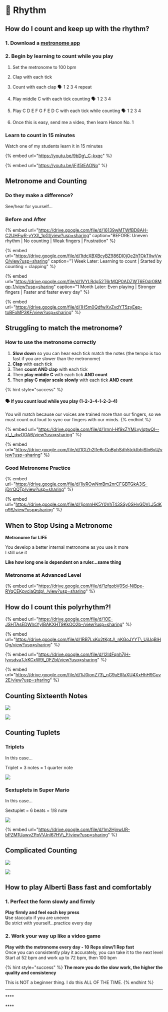 # 🥁 Rhythm

## How do I count and keep up with the rhythm?

### 1. Download a [metronome app ](https://www.soundbrenner.com/the-metronome-app)

### 2. Begin by learning to count while you play 

1. Set the metronome to 100 bpm

2. Clap with each tick  
3. Count with each clap 🗣️ 1 2 3 4 repeat  
4. Play middle C with each tick counting 🗣️ 1 2 3 4  
5. Play C D E F G F E D C with each tick while counting 🗣️ 1 2 3 4  
6. Once this is easy, send me a video, then learn Hanon No. 1

### **Learn to count in 15 minutes** 

Watch one of my students learn it in 15 minutes

{% embed url="https://youtu.be/9bDg\_C-kxqc" %}

{% embed url="https://youtu.be/jFjf5tEAONo" %}

## Metronome and Counting

### Do they make a difference?

See/hear for yourself...

### Before and After 

{% embed url="https://drive.google.com/file/d/16139wMTWfBD8AH-C2UHFwR-yYXl\_1pGl/view?usp=sharing" caption="BEFORE: Uneven rhythm \| No counting \| Weak fingers \| Frustration" %}

{% embed url="https://drive.google.com/file/d/1tdcXBXBcyBZ986DI0jOe2hTOkTIIwVwO/view?usp=sharing" caption="1 Week Later: Learning to count \| Started by counting + clapping" %}

{% embed url="https://drive.google.com/file/d/1VYLRdg52T6rMQP0ADZWT6E0dr08Mqp-1/view?usp=sharing" caption="1 Month Later: Even playing \| Stronger fingers \| Faster and faster every day" %}

{% embed url="https://drive.google.com/file/d/1H5m0QdfwXvZvdYT5zyEep-toBFoMP3KF/view?usp=sharing" %}

## Struggling to match the metronome?

### How to use the metronome correctly

1. **Slow down** so you can hear each tick match the notes \(the tempo is too fast if you are slower than the metronome\)
2. **Clap** with each tick
3. Then **count AND clap** with each tick
4. Then **play middle C** with each tick **AND count** 
5. Then **play C major scale slowly** with each tick **AND count** 

{% hint style="success" %}
#### 🗣️ If you count loud while you play \(1-2-3-4-1-2-3-4\)

You will match because our voices are trained more than our fingers, so we must count out loud to sync our fingers with our minds.
{% endhint %}

{% embed url="https://drive.google.com/file/d/1rnnI-Hf9xZYMLyyIqtwQI--x\_\_dwOOA6/view?usp=sharing" %}

{% embed url="https://drive.google.com/file/d/1GIZh2Ife6cGqBphSdh5tcktbhjSIn6vU/view?usp=sharing" %}

### Good Metronome Practice

{% embed url="https://drive.google.com/file/d/1iyROwNmBm2nrCFGBTGkA3lS-jDrrQQTp/view?usp=sharing" %}

{% embed url="https://drive.google.com/file/d/1jomnHK5Y0VhT43SSy0SHvGDVLJ5dKp9S/view?usp=sharing" %}

## When to Stop Using a Metronome 

**Metronome for LIFE**

You develop a better internal metronome as you use it more  
I still use it

**Like how long one is dependent on a ruler...same thing**

### Metronome at Advanced Level 

{% embed url="https://drive.google.com/file/d/1zfqobV0Sd-NiBpe-RYqCEKpvciaQtdp\_/view?usp=sharing" %}

## How do I count this polyrhythm?!

{% embed url="https://drive.google.com/file/d/1OE-JSHTAsEDWlrcYyIBAKXHT9KkOO2b-/view?usp=sharing" %}

{% embed url="https://drive.google.com/file/d/1RB7LxKo2tKgtJ\_nKGoJYYT\_UiUqBlHOg/view?usp=sharing" %}

{% embed url="https://drive.google.com/file/d/12l4Fqnh7jH-lyvsdvaTJrKCxW9\_0FZbl/view?usp=sharing" %}



{% embed url="https://drive.google.com/file/d/1iJ0ionZ73\_nG9uEIRaXU4XxHhH9Guv2E/view?usp=sharing" %}

## Counting Sixteenth Notes

![](../.gitbook/assets/image%20%2848%29.png)

![](../.gitbook/assets/image%20%2839%29.png)

## Counting Tuplets

### Triplets

In this case...

Triplet = 3 notes = 1 quarter note

![](../.gitbook/assets/image%20%2844%29.png)

### Sextuplets in Super Mario

In this case...

Sextuplet = 6 beats = 1/8 note



![](../.gitbook/assets/image%20%2849%29.png)

{% embed url="https://drive.google.com/file/d/1m2HjnwUR-bPZM1UawvZPpVVJnl67HV\_F/view?usp=sharing" %}

## Complicated Counting

![](../.gitbook/assets/image%20%2840%29.png)

![](../.gitbook/assets/image%20%2836%29.png)

## How to play Alberti Bass fast and comfortably

### **1. Perfect the form slowly and firmly**

**Play firmly and feel each key press  
U**se staccato if you are uneven  
Be strict with yourself...practice every day

### **2. Work your way up like a video game**

**Play with the metronome every day - 10 Reps slow/1 Rep fast**   
Once you can consistently play it accurately, you can take it to the next level  
Start at 52 bpm and work up to 72 bpm, then 100 bpm

{% hint style="success" %}
**The more you do the slow work, the higher the quality and consistency**

This is NOT a beginner thing. I do this ALL OF THE TIME.
{% endhint %}

  
  


  
  
****

\*\*\*\*

\*\*\*\*

